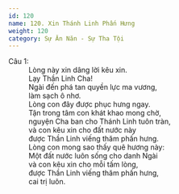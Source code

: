 ```yaml
---
id: 120
name: 120. Xin Thánh Linh Phấn Hưng
weight: 120
category: Sự Ăn Năn - Sự Tha Tội
---
```

<dl><dt>Câu 1:</dt><dd data-verse="1">Lòng này xin dâng lời kêu xin. <br/>Lạy Thần Linh Cha! <br/>Ngài đến phá tan quyền lực ma vương, <br/>làm sạch ô nhơ. <br/>Lòng con đây được phục hưng ngay. <br/>Tận trong tâm con khát khao mong chờ, <br/>nguyện Cha ban cho Thánh Linh tuôn tràn, <br/>và con kêu xin cho đất nước này <br/>được Thần Linh viếng thăm phấn hưng. <br/>Lòng con mong sao thấy quê hương này: <br/>Một đất nước luôn sống cho danh Ngài <br/>và con kêu xin cho mỗi tấm lòng, <br/>được Thần Linh viếng thăm phấn hưng, <br/>cai trị luôn. </dd></dl>
